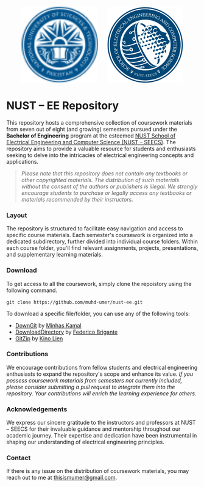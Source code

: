 <p align="center">
  <a href="https://nust.edu.pk/"><img width="200" height="200" src="resources/nust.svg"/></a> &nbsp;&nbsp;&nbsp;&nbsp; <a href="https://seecs.nust.edu.pk/"><img width="200" height="200" src="resources/seecs.png"/></a>
</p>

# NUST – EE Repository
This repository hosts a comprehensive collection of coursework materials from seven out of eight (and growing) semesters pursued under the **Bachelor of Engineering** program at the esteemed <a href="https://seecs.nust.edu.pk/"> NUST School of Electrical Engineering and Computer Science (NUST – SEECS)</a>. The repository aims to provide a valuable resource for students and enthusiasts seeking to delve into the intricacies of electrical engineering concepts and applications.

> _Please note that this repository does not contain any textbooks or other copyrighted materials. The distribution of such materials without the consent of the authors or publishers is illegal. We strongly encourage students to purchase or legally access any textbooks or materials recommended by their instructors._

### Layout
The repository is structured to facilitate easy navigation and access to specific course materials. Each semester's coursework is organized into a dedicated subdirectory, further divided into individual course folders. Within each course folder, you'll find relevant assignments, projects, presentations, and supplementary learning materials.

### Download
To get access to all the coursework, simply clone the repoistory using the following command.

```fish
git clone https://github.com/muhd-umer/nust-ee.git
```

To download a specific file/folder, you can use any of the following tools:

- [DownGit](https://minhaskamal.github.io/DownGit) by [Minhas Kamal](https://github.com/MinhasKamal)
- [DownloadDirectory](https://download-directory.github.io/) by [Federico Brigante](https://github.com/fregante)
- [GitZip](http://kinolien.github.io/gitzip) by [Kino Lien](https://github.com/KinoLien)

### Contributions
We encourage contributions from fellow students and electrical engineering enthusiasts to expand the repository's scope and enhance its value. _If you possess coursework materials from semesters not currently included, please consider submitting a pull request to integrate them into the repository. Your contributions will enrich the learning experience for others._

### Acknowledgements
We express our sincere gratitude to the instructors and professors at NUST – SEECS for their invaluable guidance and mentorship throughout our academic journey. Their expertise and dedication have been instrumental in shaping our understanding of electrical engineering principles.

### Contact
If there is any issue on the distribution of coursework materials, you may reach out to me at [thisismumer@gmail.com](mailto:thisismumer@gmail.com?Subject=Hello%20User).

